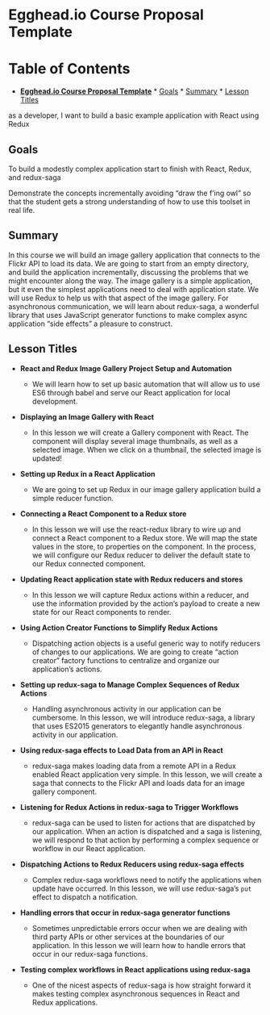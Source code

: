 # __Egghead.io Course Proposal Template__

Table of Contents
=================

* [<strong>Egghead.io Course Proposal Template</strong>](#eggheadio-course-proposal-template)
      * [Goals](#goals)
      * [Summary](#summary)
      * [Lesson Titles](#lesson-titles)

as a developer, I want to build a basic example application with React using Redux

## Goals
To build a modestly complex application start to finish with React, Redux, and redux-saga

Demonstrate the concepts incrementally avoiding “draw the f’ing owl” so that the student gets a strong understanding of
how to use this toolset in real life.

## Summary
In this course we will build an image gallery application that connects to the Flickr API to load its data. We are going
 to start from an empty directory, and build the application incrementally, discussing the problems that we might
 encounter along the way. The image gallery is a simple application, but it even the simplest applications need to deal
  with application state. We will use Redux to help us with that aspect of the image gallery. For asynchronous
  communication, we will learn about redux-saga, a wonderful library that uses JavaScript generator functions to make
  complex async application “side effects” a pleasure to construct.

## Lesson Titles
* **React and Redux Image Gallery Project Setup and Automation**
    - We will learn how to set up basic automation that will allow us to use ES6 through babel and serve our React
    application for local development.

* **Displaying an Image Gallery with React**
    - In this lesson we will create a Gallery component with React. The component will display several image thumbnails,
    as well as a selected image. When we click on a thumbnail, the selected image is updated!

* **Setting up Redux in a React Application**
    - We are going to set up Redux in our image gallery application build a simple reducer function.

* **Connecting a React Component to a Redux store**
    - In this lesson we will use the react-redux library to wire up and connect a React component to a Redux store. We
    will map the state values in the store, to properties on the component. In the process, we will configure our Redux
    reducer to deliver the default state to our Redux connected component.

* **Updating React application state with Redux reducers and stores**
    - In this lesson we will capture Redux actions within a reducer, and use the information provided by the action’s
    payload to create a new state for our React components to render.

* **Using Action Creator Functions to Simplify Redux Actions**
    - Dispatching action objects is a useful generic way to notify reducers of changes to our applications. We are going
     to create “action creator” factory functions to centralize and organize our application’s actions.

* **Setting up redux-saga to Manage Complex Sequences of Redux Actions**
    - Handling asynchronous activity in our application can be cumbersome. In this lesson, we will introduce redux-saga,
     a library that uses ES2015 generators to elegantly handle asynchronous activity in our application.

* **Using redux-saga effects to Load Data from an API in React**
    -  redux-saga makes loading data from a remote API in a Redux enabled React application very simple. In this lesson,
    we will create a saga that connects to the Flickr API and loads data for an image gallery component.

* **Listening for Redux Actions in redux-saga to Trigger Workflows**
    - redux-saga can be used to listen for actions that are dispatched by our application. When an action is dispatched
    and a saga is listening, we will respond to that action by performing a complex sequence or workflow in our React
    application.

* **Dispatching Actions to Redux Reducers using redux-saga effects**
    - Complex redux-saga workflows need to notify the applications when update have occurred. In this lesson, we will
    use redux-saga’s `put` effect to dispatch a notification.

* **Handling errors that occur in redux-saga generator functions**
    - Sometimes unpredictable errors occur when we are dealing with third party APIs or other services at the boundaries
     of our application. In this lesson we will learn how to handle errors that occur in our redux-saga functions.

* **Testing complex workflows in React applications using redux-saga**
    - One of the nicest aspects of redux-saga is how straight forward it makes testing complex asynchronous sequences in
     React and Redux applications.
